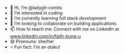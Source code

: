 - 👋 Hi, I’m @ladygit-comits
- 👀 I’m interested in coding
- 🌱 I’m currently learning full stack development
- 💞️ I’m looking to collaborate on building applications
- 📫 How to reach me: Connect with me on LinkedIn at www.linkedin.com/in/faith-kung-u
- 😄 Pronouns: she/her
- ⚡ Fun fact: I'm an otaku!

<!---
ladygit-comits/ladygit-comits is a ✨ special ✨ repository because its `README.md` (this file) appears on your GitHub profile.
You can click the Preview link to take a look at your changes.
--->
